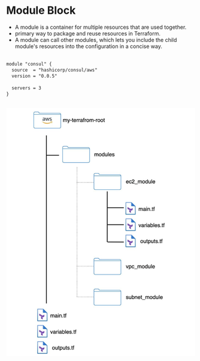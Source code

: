 # Module Block

- A module is a container for multiple resources that are used together.
- primary way to package and reuse resources in Terraform.
- A module can call other modules, which lets you include the child module's resources into the configuration in a concise way.


```

module "consul" {
  source  = "hashicorp/consul/aws"
  version = "0.0.5"

  servers = 3
}


```


![Screenshot](module.png)